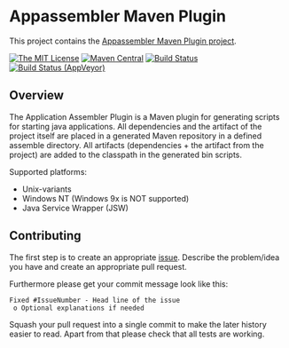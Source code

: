 # Appassembler Maven Plugin

This project contains the [Appassembler Maven Plugin project](http://www.mojohaus.org/appassembler/).

[![The MIT License](https://img.shields.io/github/license/mojohaus/appassembler.svg?label=License)](https://opensource.org/licenses/MIT)
[![Maven Central](https://img.shields.io/maven-central/v/org.codehaus.mojo/appassembler-maven-plugin.svg?label=Maven%20Central)](http://search.maven.org/#search%7Cgav%7C1%7Cg%3A%22org.codehaus.mojo%22%20AND%20a%3A%22appassembler-maven-plugin%22)
[![Build Status](https://travis-ci.org/mojohaus/appassembler.svg?branch=master)](https://travis-ci.org/mojohaus/appassembler)
[![Build Status (AppVeyor)](https://ci.appveyor.com/api/projects/status/github/mojohaus/appassembler?branch=master&svg=true)](https://ci.appveyor.com/project/khmarbaise/appassembler)

## Overview

The Application Assembler Plugin is a Maven plugin for generating scripts for
starting java applications. All dependencies and the artifact of the project
itself are placed in a generated Maven repository in a defined assemble
directory. All artifacts (dependencies + the artifact from the project) are
added to the classpath in the generated bin scripts.

Supported platforms:

 * Unix-variants
 * Windows NT (Windows 9x is NOT supported)
 * Java Service Wrapper (JSW)

## Contributing

The first step is to create an appropriate [issue][issues]. Describe the
problem/idea you have and create an appropriate pull request.

Furthermore please get your commit message look like this:

```
Fixed #IssueNumber - Head line of the issue
 o Optional explanations if needed
```

Squash your pull request into a single commit to make
the later history easier to read. Apart from that
please check that all tests are working.


[issues]: https://github.com/mojohaus/appassembler/issues
